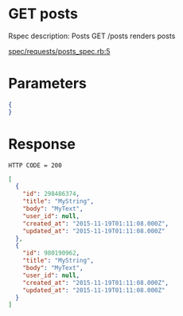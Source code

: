 # GET posts

Rspec description: Posts GET /posts renders posts

[spec/requests/posts_spec.rb:5](/spec/requests/posts_spec.rb#L5)

# Parameters

```json
{
}
```

# Response

```
HTTP CODE = 200
```

```json
[
  {
    "id": 298486374,
    "title": "MyString",
    "body": "MyText",
    "user_id": null,
    "created_at": "2015-11-19T01:11:08.000Z",
    "updated_at": "2015-11-19T01:11:08.000Z"
  },
  {
    "id": 980190962,
    "title": "MyString",
    "body": "MyText",
    "user_id": null,
    "created_at": "2015-11-19T01:11:08.000Z",
    "updated_at": "2015-11-19T01:11:08.000Z"
  }
]
```